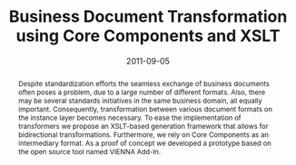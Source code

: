 ---
abstract: Despite standardization efforts the seamless exchange of business documents
  often poses a problem, due to a large number of different formats. Also, there may
  be several standards initiatives in the same business domain, all equally important.   Consequently,
  transformation between various document formats on the instance layer becomes necessary.
  To ease the implementation of transformers we propose an XSLT-based generation framework
  that allows for bidirectional transformations. Furthermore, we rely on Core Components
  as an intermediary format. As a proof of concept we developed a prototype based
  on the open source tool named VIENNA Add-In.
authors:
- Michael Strommer
- Fabian Kromer
- Christian Pichler
- Christian Huemer
date: '2011-09-05'
featured: false
links:
- name: Publik
  url: https://publik.tuwien.ac.at/showentry.php?ID=201830&lang=2
publication_types:
- '1'
publishDate: '2011-09-05'
specifics: 'Vortrag: IEEE International Conference on Commerce and Enterprise Computing,
  Luxembourg-Kirchberg, Luxembourg; 05.09.2011 - 07.09.2011; in: "Proceedings of the
  13th International Conference on Commerce and Enterprise Computing", (2011), S.
  129 - 136.'
title: Business Document Transformation using Core Components and XSLT
url_pdf: ''
---